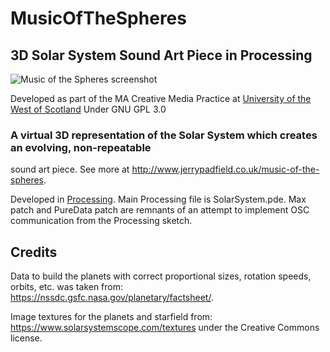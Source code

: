 # MusicOfTheSpheres
## 3D Solar System Sound Art Piece in Processing

![Music of the Spheres screenshot](http://jerrypadfield.co.uk/wp-content/uploads/2017/10/Screen-Shot-2017-12-13-at-18.31.21.png)

Developed as part of the MA Creative Media Practice at [University of the West of Scotland](http://uws.ac.uk)
Under GNU GPL 3.0

### A virtual 3D representation of the Solar System which creates an evolving, non-repeatable
sound art piece. See more at http://www.jerrypadfield.co.uk/music-of-the-spheres. 

Developed in [Processing](http://processing.org). Main Processing file is SolarSystem.pde. Max patch and PureData patch are remnants of an attempt to implement OSC communication from the Processing sketch.

Credits
-------
Data to build the planets with correct proportional sizes, rotation speeds, orbits, etc. was taken from: https://nssdc.gsfc.nasa.gov/planetary/factsheet/.

Image textures for the planets and starfield from: https://www.solarsystemscope.com/textures under the Creative Commons license.

